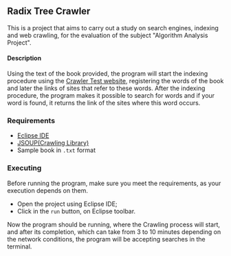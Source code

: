## Radix Tree Crawler

This is a project that aims to carry out a study on search engines, indexing and web crawling, for the evaluation of the subject "Algorithm Analysis Project".

#### Description

Using the text of the book provided, the program will start the indexing procedure using the [Crawler Test website](https://crawler-test.com/), registering the words of the book and later the links of sites that refer to these words.
After the indexing procedure, the program makes it possible to search for words and if your word is found, it returns the link of the sites where this word occurs.

### Requirements

- [Eclipse IDE](https://www.eclipse.org/)
- [JSOUP(Crawling Library)](https://jsoup.org/download)
- Sample book in `.txt` format

### Executing

Before running the program, make sure you meet the requirements, as your execution depends on them.

- Open the project using Eclipse IDE;
- Click in the `run` button, on Eclipse toolbar.

Now the program should be running, where the Crawling process will start, and after its completion, which can take from 3 to 10 minutes depending on the network conditions, the program will be accepting searches in the terminal.
